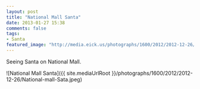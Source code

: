 ```yaml
---
layout: post
title: "National Mall Santa"
date: 2013-01-27 15:38
comments: false
tags:
- Santa
featured_image: "http://media.eick.us/photographs/1600/2012/2012-12-26/National-mall-Sata.jpeg"
---
```

Seeing Santa on National Mall.

![National Mall Santa]({{ site.mediaUrlRoot }}/photographs/1600/2012/2012-12-26/National-mall-Sata.jpeg)
